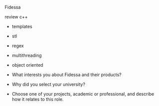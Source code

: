 Fidessa

review c++
- templates
- stl
- regex
- multithreading
- object oriented

- What interests you about Fidessa and their products? 
- Why did you select your university?  
- Choose one of your projects, academic or professional, and describe how it relates to this role.  
